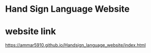 # Hand Sign Language Website
 # website link
 https://ammar5910.github.io/Handsign_language_website/index.html
